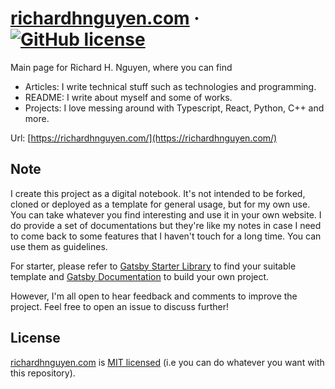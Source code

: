 # [richardhnguyen.com](richardhnguyen.com/) &middot; [![GitHub license](https://img.shields.io/badge/license-MIT-blue.svg)](https://github.com/richardnguyen99/richardhnguyen.com/blob/main/README.md)

Main page for Richard H. Nguyen, where you can find

- Articles: I write technical stuff such as technologies and programming.
- README: I write about myself and some of works.
- Projects: I love messing around with Typescript, React, Python, C++ and more.

Url: [https://richardhnguyen.com/](https://richardhnguyen.com/)

## Note

I create this project as a digital notebook. It's not intended to be forked, cloned or deployed as a template for general usage, but for my own use. You can take whatever you find interesting and use it in your own website. I do provide a set of documentations but they're like my notes in case I need to come back to some features that I haven't touch for a long time. You can use them as guidelines.

For starter, please refer to [Gatsby Starter Library](https://www.gatsbyjs.com/starters/) to find your suitable template and [Gatsby Documentation](https://www.gatsbyjs.com/docs/) to build your own project.

However, I'm all open to hear feedback and comments to improve the project. Feel free to open an issue to discuss further!

## License

[richardhnguyen.com](richardhnguyen.com/) is [MIT licensed](https://github.com/richardnguyen99/richardhnguyen.com/blob/main/README.md) (i.e you can do whatever you want with this repository).
